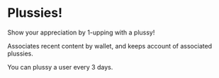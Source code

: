 # Plussies!

Show your appreciation by 1-upping with a plussy!

Associates recent content by wallet, and keeps account of associated plussies.

You can plussy a user every 3 days. 
